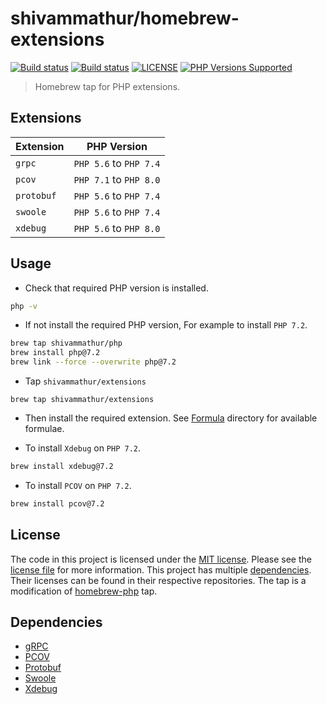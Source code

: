 # shivammathur/homebrew-extensions

<a href="https://github.com/shivammathur/homebrew-extensions" title="Homebrew tap for PHP extensions"><img alt="Build status" src="https://github.com/shivammathur/homebrew-extensions/workflows/Build%20Formulae/badge.svg"></a>
<a href="https://github.com/shivammathur/homebrew-extensions" title="Homebrew tap for PHP extensions"><img alt="Build status" src="https://github.com/shivammathur/homebrew-extensions/workflows/Test%20Formulae/badge.svg"></a>
<a href="https://github.com/shivammathur/homebrew-extensions/blob/master/LICENSE" title="license"><img alt="LICENSE" src="https://img.shields.io/badge/license-MIT-428f7e.svg"></a>
<a href="https://github.com/shivammathur/homebrew-extensions/tree/master/Formula" title="Formulae"><img alt="PHP Versions Supported" src="https://img.shields.io/badge/php-%3E%3D%205.6-8892BF.svg"></a>

> Homebrew tap for PHP extensions.

## Extensions

|Extension|PHP Version|
|--- |--- |
|`grpc`|`PHP 5.6` to `PHP 7.4`|
|`pcov`|`PHP 7.1` to `PHP 8.0`|
|`protobuf`|`PHP 5.6` to `PHP 7.4`|
|`swoole`|`PHP 5.6` to `PHP 7.4`|
|`xdebug`|`PHP 5.6` to `PHP 8.0`|

## Usage

- Check that required PHP version is installed.

```bash
php -v
```
- If not install the required PHP version, For example to install `PHP 7.2`.

```bash
brew tap shivammathur/php
brew install php@7.2
brew link --force --overwrite php@7.2
```

- Tap `shivammathur/extensions`
```
brew tap shivammathur/extensions
```

- Then install the required extension. See [Formula](Formula) directory for available formulae.

- To install `Xdebug` on `PHP 7.2`.

```bash
brew install xdebug@7.2
```

- To install `PCOV` on `PHP 7.2`.

```bash
brew install pcov@7.2
```

## License
The code in this project is licensed under the [MIT license](http://choosealicense.com/licenses/mit/).
Please see the [license file](LICENSE) for more information. This project has multiple [dependencies](#dependencies "Dependencies for this Homebrew tap"). Their licenses can be found in their respective repositories. The tap is a modification of [homebrew-php](https://github.com/Homebrew/homebrew-php) tap.


## Dependencies

- [gRPC](https://github.com/grpc/grpc "gRPC Upstream")
- [PCOV](https://github.com/krakjoe/pcov "PCOV Upstream")
- [Protobuf](https://github.com/protocolbuffers/protobuf "protocolbuffers Upstream")
- [Swoole](https://github.com/swoole/swoole-src "Swoole Upstream")
- [Xdebug](https://github.com/xdebug/xdebug "Xdebug Upstream")
